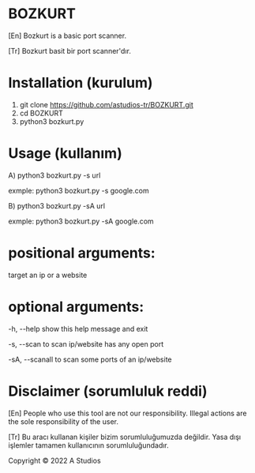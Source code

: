 # BOZKURT

[En] Bozkurt is a basic port scanner.

[Tr] Bozkurt basit bir port scanner'dır.

# Installation (kurulum)

1) git clone https://github.com/astudios-tr/BOZKURT.git
2) cd BOZKURT
3) python3 bozkurt.py

# Usage (kullanım)

A) python3 bozkurt.py -s url

exmple: python3 bozkurt.py -s google.com

B) python3 bozkurt.py -sA url

exmple: python3 bozkurt.py -sA google.com


# positional arguments:
  target          an ip or a website

# optional arguments:
  -h, --help      show this help message and exit
  
  -s, --scan      to scan ip/website has any open port
  
  -sA, --scanall  to scan some ports of an ip/website


# Disclaimer (sorumluluk reddi)

[En] People who use this tool are not our responsibility. Illegal actions are the sole responsibility of the user.

[Tr] Bu aracı kullanan kişiler bizim sorumluluğumuzda değildir. Yasa dışı işlemler tamamen kullanıcının sorumluluğundadır.


Copyright © 2022 A Studios
